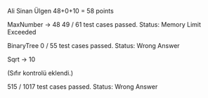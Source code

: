 Ali Sinan Ülgen 48+0+10 = 58 points

MaxNumber -> 48
49 / 61 test cases passed.
Status: Memory Limit Exceeded

BinaryTree
0 / 55 test cases passed.
Status: Wrong Answer

Sqrt -> 10

(Sıfır kontrolü eklendi.)

515 / 1017 test cases passed.
Status: Wrong Answer

